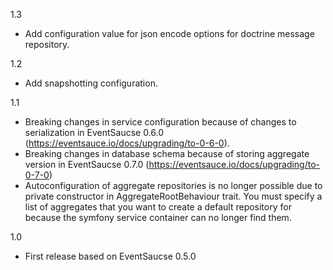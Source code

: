 1.3
- Add configuration value for json encode options for doctrine message repository.

1.2
- Add snapshotting configuration.

1.1
- Breaking changes in service configuration because of changes to serialization in EventSaucse 0.6.0 (https://eventsauce.io/docs/upgrading/to-0-6-0).
- Breaking changes in database schema because of storing aggregate version in EventSaucse 0.7.0 (https://eventsauce.io/docs/upgrading/to-0-7-0)
- Autoconfiguration of aggregate repositories is no longer possible due to private constructor in AggregateRootBehaviour trait. 
You must specify a list of aggregates that you want to create a default repository for because the symfony service container can no longer find them.

1.0
- First release based on EventSaucse 0.5.0